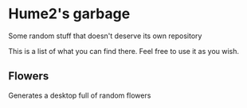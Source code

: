 # Hume2's garbage
Some random stuff that doesn't deserve its own repository

This is a list of what you can find there. Feel free to use it as you wish.

## Flowers
Generates a desktop full of random flowers
